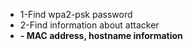 + 1-Find wpa2-psk password
+ 2-Find information about attacker
+ **- MAC address, hostname information**

